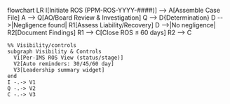 flowchart LR
    I[Initiate ROS (PPM-ROS-YYYY-####)] --> A[Assemble Case File]
    A --> Q[AO/Board Review & Investigation]
    Q --> D{Determination}
    D -->|Negligence found| R1[Assess Liability/Recovery]
    D -->|No negligence| R2[Document Findings]
    R1 --> C[Close ROS ≤ 60 days]
    R2 --> C

    %% Visibility/controls
    subgraph Visibility & Controls
      V1[Per-IMS ROS View (status/stage)]
      V2[Auto reminders: 30/45/60 day]
      V3[Leadership summary widget]
    end
    I -.-> V1
    Q -.-> V2
    C -.-> V3
